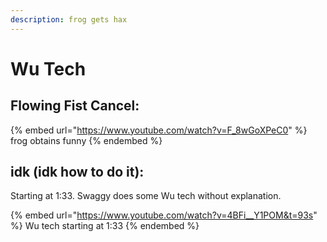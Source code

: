```yaml
---
description: frog gets hax
---
```


# Wu Tech

## Flowing Fist Cancel:

{% embed url="https://www.youtube.com/watch?v=F_8wGoXPeC0" %}
frog obtains funny
{% endembed %}

## idk (idk how to do it):

Starting at 1:33. Swaggy does some Wu tech without explanation.

{% embed url="https://www.youtube.com/watch?v=4BFi__Y1POM&t=93s" %}
Wu tech starting at 1:33
{% endembed %}
